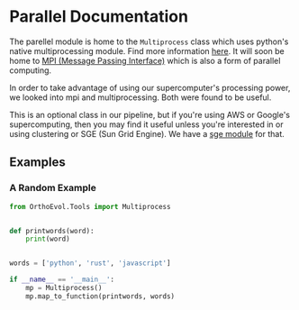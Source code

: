 # Parallel Documentation
The parellel module is home to the `Multiprocess` class which uses python's native multiprocessing
module. Find more information [here](https://docs.python.org/3.6/library/multiprocessing.html). It will
soon be home to [MPI (Message Passing Interface)](http://mpi4py.readthedocs.io/en/stable/) which is also a form of parallel computing.

In order to take advantage of using our supercomputer's processing power, we
looked into mpi and multiprocessing. Both were found to be useful.

This is an optional class in our pipeline, but if you're using AWS or Google's
supercomputing, then you may find it useful unless you're interested in or
using clustering or SGE (Sun Grid Engine). We have a [sge module](https://github.com/datasnakes/OrthoEvolution/tree/master/OrthoEvol/Tools/sge) for that.

## Examples

### A Random Example

```python
from OrthoEvol.Tools import Multiprocess


def printwords(word):
    print(word)


words = ['python', 'rust', 'javascript']

if __name__ == '__main__':
    mp = Multiprocess()
    mp.map_to_function(printwords, words)
```
